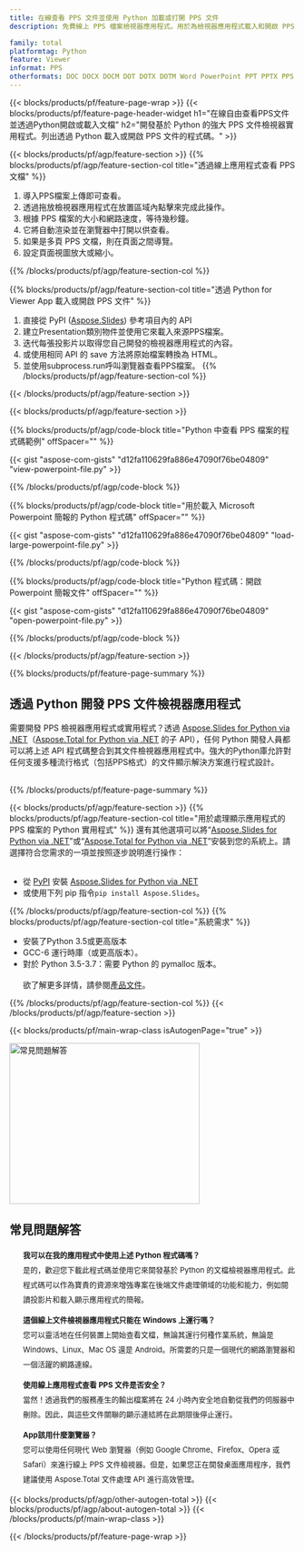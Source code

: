 ```yaml
---
title: 在線查看 PPS 文件並使用 Python 加載或打開 PPS 文件
description: 免費線上 PPS 檔案檢視器應用程式。用於為檢視器應用程式載入和開啟 PPS 檔案的 Python API 程式碼。

family: total
platformtag: Python
feature: Viewer
informat: PPS
otherformats: DOC DOCX DOCM DOT DOTX DOTM Word PowerPoint PPT PPTX PPS PPSX PPSM PPTM POTX POTM Excel XLS XLSX XLSM XLSB XLTX XLTM PDF Image BMP GIF JPG JPEG PNG SVG TIF TIFF
---
```

{{< blocks/products/pf/feature-page-wrap >}}
{{< blocks/products/pf/feature-page-header-widget h1="在線自由查看PPS文件並透過Python開啟或載入文檔" h2="開發基於 Python 的強大 PPS 文件檢視器實用程式。列出透過 Python 載入或開啟 PPS 文件的程式碼。" >}}




{{< blocks/products/pf/agp/feature-section >}}
{{% blocks/products/pf/agp/feature-section-col title="透過線上應用程式查看 PPS 文檔" %}}

1. 導入PPS檔案上傳即可查看。
1. 透過拖放檢視器應用程式在放置區域內點擊來完成此操作。
1. 根據 PPS 檔案的大小和網路速度，等待幾秒鐘。
1. 它將自動渲染並在瀏覽器中打開以供查看。
1. 如果是多頁 PPS 文檔，則在頁面之間導覽。
1. 設定頁面視圖放大或縮小。

{{% /blocks/products/pf/agp/feature-section-col %}}

{{% blocks/products/pf/agp/feature-section-col title="透過 Python for Viewer App 載入或開啟 PPS 文件" %}}

1. 直接從 PyPI ([Aspose.Slides](https://pypi.org/project/Aspose.Slides/)) 參考項目內的 API
1. 建立Presentation類別物件並使用它來載入來源PPS檔案。
1. 迭代每張投影片以取得您自己開發的檢視器應用程式的內容。
1. 或使用相同 API 的 save 方法將原始檔案轉換為 HTML。
1. 並使用subprocess.run呼叫瀏覽器查看PPS檔案。
{{% /blocks/products/pf/agp/feature-section-col %}}

{{< /blocks/products/pf/agp/feature-section >}}


{{< blocks/products/pf/agp/feature-section >}}

{{% blocks/products/pf/agp/code-block title="Python 中查看 PPS 檔案的程式碼範例" offSpacer="" %}}

{{< gist "aspose-com-gists" "d12fa110629fa886e47090f76be04809" "view-powerpoint-file.py" >}}

{{% /blocks/products/pf/agp/code-block %}}

{{% blocks/products/pf/agp/code-block title="用於載入 Microsoft Powerpoint 簡報的 Python 程式碼" offSpacer="" %}}

{{< gist "aspose-com-gists" "d12fa110629fa886e47090f76be04809" "load-large-powerpoint-file.py" >}}

{{% /blocks/products/pf/agp/code-block %}}

{{% blocks/products/pf/agp/code-block title="Python 程式碼：開啟 Powerpoint 簡報文件" offSpacer="" %}}

{{< gist "aspose-com-gists" "d12fa110629fa886e47090f76be04809" "open-powerpoint-file.py" >}}

{{% /blocks/products/pf/agp/code-block %}}

{{< /blocks/products/pf/agp/feature-section >}}

{{% blocks/products/pf/feature-page-summary %}}


<h2>透過 Python 開發 PPS 文件檢視器應用程式</h2>

需要開發 PPS 檢視器應用程式或實用程式？透過 [Aspose.Slides for Python via .NET](https://products.aspose.com/slides/python-net/)（[Aspose.Total for Python via .NET](https://products.aspose.com/total/python-net/) 的子 API），任何 Python 開發人員都可以將上述 API 程式碼整合到其文件檢視器應用程式中。強大的Python庫允許對任何支援多種流行格式（包括PPS格式）的文件顯示解決方案進行程式設計。<br /><br />

{{% /blocks/products/pf/feature-page-summary %}}

{{< blocks/products/pf/agp/feature-section >}}
{{% blocks/products/pf/agp/feature-section-col title="用於處理顯示應用程式的 PPS 檔案的 Python 實用程式" %}}
還有其他選項可以將“[Aspose.Slides for Python via .NET](https://products.aspose.com/slides/python-net/)”或“[Aspose.Total for Python via .NET](https://products.aspose.com/total/python-net/)”安裝到您的系統上。請選擇符合您需求的一項並按照逐步說明進行操作：<br /><br />

- 從 [PyPI](https://pypi.org/project/Aspose.Slides/) 安裝 [Aspose.Slides for Python via .NET](https://products.aspose.com/slides/python-net/)
- 或使用下列 pip 指令``pip install Aspose.Slides``。

{{% /blocks/products/pf/agp/feature-section-col %}}
{{% blocks/products/pf/agp/feature-section-col title="系統需求" %}}

- 安裝了Python 3.5或更高版本
- GCC-6 運行時庫（或更高版本）。
- 對於 Python 3.5-3.7：需要 Python 的 pymalloc 版本。
<br /><br />
欲了解更多詳情，請參閱[產品文件](https://docs.aspose.com/slides/python-net/system-requirements/)。

{{% /blocks/products/pf/agp/feature-section-col %}}
{{< /blocks/products/pf/agp/feature-section >}}


{{< blocks/products/pf/main-wrap-class isAutogenPage="true" >}}

<style>.howtolist li{margin-right: 0!important;line-height: 26px;position: relative;margin-bottom: 10px;font-size: 13px;list-style-type: none;}</style>
<div class="col-md-12 tl bg-gray-dark howtolist section">
  <a class="anchor" name="faqpage"></a>
  <div class="container tl dflex" itemscope="" itemtype="https://schema.org/FAQPage">
      <div class="col-md-4 howtosectiongfx">
          <img class="social-panel-hide-on-mobile" src="https://www.groupdocs.cloud/templates/brand/images/groupdocs/conversion/groupdocs_conversion-brand.png" alt="常見問題解答" width="335" height="283">
      </div>
      <div class="howtosection col-md-8">
          <div>
              <h2>常見問題解答</h2>
              <ul>
                  <li itemscope="" itemprop="mainEntity" itemtype="https://schema.org/Question">
                      <div>
                          <span itemprop="name"><b>我可以在我的應用程式中使用上述 Python 程式碼嗎？</b></span>
                      </div>
                      <div itemscope="" itemprop="acceptedAnswer" itemtype="https://schema.org/Answer">
                          <span itemprop="text">是的，歡迎您下載此程式碼並使用它來開發基於 Python 的文檔檢視器應用程式。此程式碼可以作為寶貴的資源來增強專案在後端文件處理領域的功能和能力，例如閱讀投影片和載入顯示應用程式的簡報。</span>
                      </div>
                  </li>
                  <li itemscope="" itemprop="mainEntity" itemtype="https://schema.org/Question">
                      <div>
                          <span itemprop="name"><b>這個線上文件檢視器應用程式只能在 Windows 上運行嗎？</b></span>
                      </div>
                      <div itemscope="" itemprop="acceptedAnswer" itemtype="https://schema.org/Answer">
                          <span itemprop="text">您可以靈活地在任何裝置上開始查看文檔，無論其運行何種作業系統，無論是 Windows、Linux、Mac OS 還是 Android。所需要的只是一個現代的網路瀏覽器和一個活躍的網路連線。</span>
                      </div>
                  </li>
                  <li itemscope="" itemprop="mainEntity" itemtype="https://schema.org/Question">
                      <div>
                          <span itemprop="name"><b>使用線上應用程式查看 PPS 文件是否安全？</b></span>
                      </div>
                      <div itemscope="" itemprop="acceptedAnswer" itemtype="https://schema.org/Answer">
                          <span itemprop="text">當然！透過我們的服務產生的輸出檔案將在 24 小時內安全地自動從我們的伺服器中刪除。因此，與這些文件關聯的顯示連結將在此期限後停止運行。</span>
                      </div>
                  </li>                 
                  <li itemscope="" itemprop="mainEntity" itemtype="https://schema.org/Question">
                      <div>
                          <span itemprop="name"><b>App該用什麼瀏覽器？</b></span>
                      </div>
                      <div itemscope="" itemprop="acceptedAnswer" itemtype="https://schema.org/Answer">
                          <span itemprop="text">您可以使用任何現代 Web 瀏覽器（例如 Google Chrome、Firefox、Opera 或 Safari）來進行線上 PPS 文件檢視器。但是，如果您正在開發桌面應用程序，我們建議使用 Aspose.Total 文件處理 API 進行高效管理。</span>
                      </div>
                  </li>
              </ul>
          </div>
      </div>
  </div>

{{< blocks/products/pf/agp/other-autogen-total >}}
{{< blocks/products/pf/agp/about-autogen-total >}}
{{< /blocks/products/pf/main-wrap-class >}}

{{< /blocks/products/pf/feature-page-wrap >}}